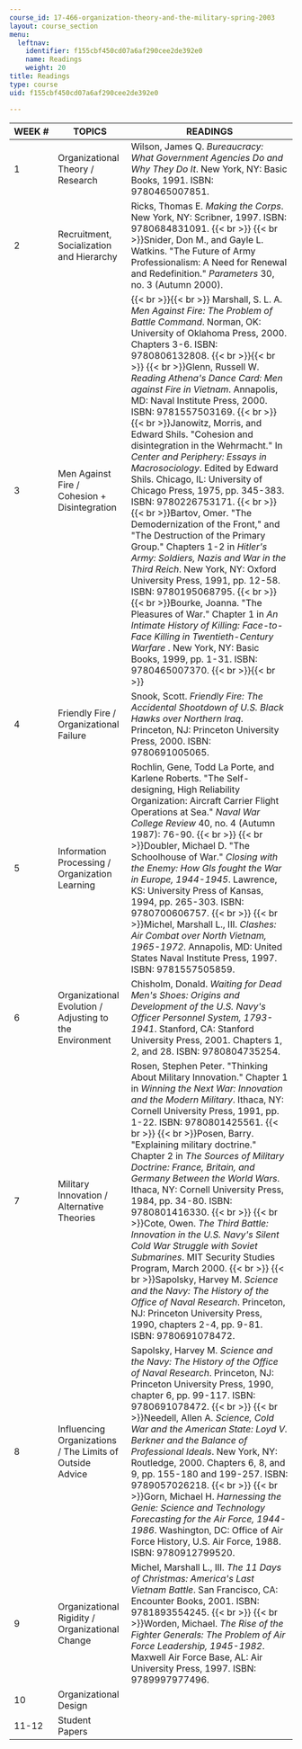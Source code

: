 ```yaml
---
course_id: 17-466-organization-theory-and-the-military-spring-2003
layout: course_section
menu:
  leftnav:
    identifier: f155cbf450cd07a6af290cee2de392e0
    name: Readings
    weight: 20
title: Readings
type: course
uid: f155cbf450cd07a6af290cee2de392e0

---
```


| WEEK # | TOPICS | READINGS |
| --- | --- | --- |
| 1 | Organizational Theory / Research | Wilson, James Q. _Bureaucracy: What Government Agencies Do and Why They Do It_. New York, NY: Basic Books, 1991. ISBN: 9780465007851. |
| 2 | Recruitment, Socialization and Hierarchy | Ricks, Thomas E. _Making the Corps_. New York, NY: Scribner, 1997. ISBN: 9780684831091.  {{< br >}}  {{< br >}}Snider, Don M., and Gayle L. Watkins. "The Future of Army Professionalism: A Need for Renewal and Redefinition." _Parameters_ 30, no. 3 (Autumn 2000). |
| 3 | Men Against Fire / Cohesion + Disintegration |  {{< br >}}{{< br >}} Marshall, S. L. A. _Men Against Fire: The Problem of Battle Command_. Norman, OK: University of Oklahoma Press, 2000. Chapters 3-6. ISBN: 9780806132808. {{< br >}}{{< br >}}   {{< br >}}Glenn, Russell W. _Reading Athena's Dance Card: Men against Fire in Vietnam_. Annapolis, MD: Naval Institute Press, 2000. ISBN: 9781557503169.  {{< br >}}  {{< br >}}Janowitz, Morris, and Edward Shils. "Cohesion and disintegration in the Wehrmacht." In _Center and Periphery: Essays in Macrosociology_. Edited by Edward Shils. Chicago, IL: University of Chicago Press, 1975, pp. 345-383. ISBN: 9780226753171.  {{< br >}}  {{< br >}}Bartov, Omer. "The Demodernization of the Front," and "The Destruction of the Primary Group." Chapters 1-2 in _Hitler's Army: Soldiers, Nazis and War in the Third Reich_. New York, NY: Oxford University Press, 1991, pp. 12-58. ISBN: 9780195068795.  {{< br >}}  {{< br >}}Bourke, Joanna. "The Pleasures of War." Chapter 1 in _An Intimate History of Killing: Face-to-Face Killing in Twentieth-Century Warfare_ . New York, NY: Basic Books, 1999, pp. 1-31. ISBN: 9780465007370. {{< br >}}{{< br >}}  |
| 4 | Friendly Fire / Organizational Failure | Snook, Scott. _Friendly Fire: The Accidental Shootdown of U.S. Black Hawks over Northern Iraq_. Princeton, NJ: Princeton University Press, 2000. ISBN: 9780691005065. |
| 5 | Information Processing / Organization Learning | Rochlin, Gene, Todd La Porte, and Karlene Roberts. "The Self-designing, High Reliability Organization: Aircraft Carrier Flight Operations at Sea." _Naval War College Review_ 40, no. 4 (Autumn 1987): 76-90.  {{< br >}}  {{< br >}}Doubler, Michael D. "The Schoolhouse of War." _Closing with the Enemy: How GIs fought the War in Europe, 1944-1945_. Lawrence, KS: University Press of Kansas, 1994, pp. 265-303. ISBN: 9780700606757.  {{< br >}}  {{< br >}}Michel, Marshall L., III. _Clashes: Air Combat over North Vietnam, 1965-1972_. Annapolis, MD: United States Naval Institute Press, 1997. ISBN: 9781557505859. |
| 6 | Organizational Evolution / Adjusting to the Environment | Chisholm, Donald. _Waiting for Dead Men's Shoes: Origins and Development of the U.S. Navy's Officer Personnel System, 1793-1941_. Stanford, CA: Stanford University Press, 2001. Chapters 1, 2, and 28. ISBN: 9780804735254. |
| 7 | Military Innovation / Alternative Theories | Rosen, Stephen Peter. "Thinking About Military Innovation." Chapter 1 in _Winning the Next War: Innovation and the Modern Military_. Ithaca, NY: Cornell University Press, 1991, pp. 1-22. ISBN: 9780801425561.  {{< br >}}  {{< br >}}Posen, Barry. "Explaining military doctrine." Chapter 2 in _The Sources of Military Doctrine: France, Britain, and Germany Between the World Wars_. Ithaca, NY: Cornell University Press, 1984, pp. 34-80. ISBN: 9780801416330.  {{< br >}}  {{< br >}}Cote, Owen. _The Third Battle: Innovation in the U.S. Navy's Silent Cold War Struggle with Soviet Submarines_. MIT Security Studies Program, March 2000.  {{< br >}}  {{< br >}}Sapolsky, Harvey M. _Science and the Navy: The History of the Office of Naval Research_. Princeton, NJ: Princeton University Press, 1990, chapters 2-4, pp. 9-81. ISBN: 9780691078472. |
| 8 | Influencing Organizations / The Limits of Outside Advice | Sapolsky, Harvey M. _Science and the Navy: The History of the Office of Naval Research_. Princeton, NJ: Princeton University Press, 1990, chapter 6, pp. 99-117. ISBN: 9780691078472.  {{< br >}}  {{< br >}}Needell, Allen A. _Science, Cold War and the American State: Loyd V. Berkner and the Balance of Professional Ideals_. New York, NY: Routledge, 2000. Chapters 6, 8, and 9, pp. 155-180 and 199-257. ISBN: 9789057026218.  {{< br >}}  {{< br >}}Gorn, Michael H. _Harnessing the Genie: Science and Technology Forecasting for the Air Force, 1944-1986_. Washington, DC: Office of Air Force History, U.S. Air Force, 1988. ISBN: 9780912799520. |
| 9 | Organizational Rigidity / Organizational Change | Michel, Marshall L., III. _The 11 Days of Christmas: America's Last Vietnam Battle_. San Francisco, CA: Encounter Books, 2001. ISBN: 9781893554245.  {{< br >}}  {{< br >}}Worden, Michael. _The Rise of the Fighter Generals: The Problem of Air Force Leadership, 1945-1982_. Maxwell Air Force Base, AL: Air University Press, 1997. ISBN: 9789997977496. |
| 10 | Organizational Design | &nbsp; |
| 11-12 | Student Papers |